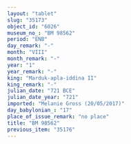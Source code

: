 ```yaml
---
layout: "tablet"
slug: "35173"
object_id: "6026"
museum_no_: "BM 98562"
period: "ENB"
day_remark: "-"
month: "VIII"
month_remark: "-"
year: "1"
year_remark: "-"
king: "Marduk-apla-iddina II"
king_remark: "-"
julian_date: "721 BCE"
julian_date_year: "721"
imported: "Melanie Gross (20/05/2017)"
day_babylonian_: "17"
place_of_issue_remark: "no place"
title: "BM 98562"
previous_item: "35176"
---
```

